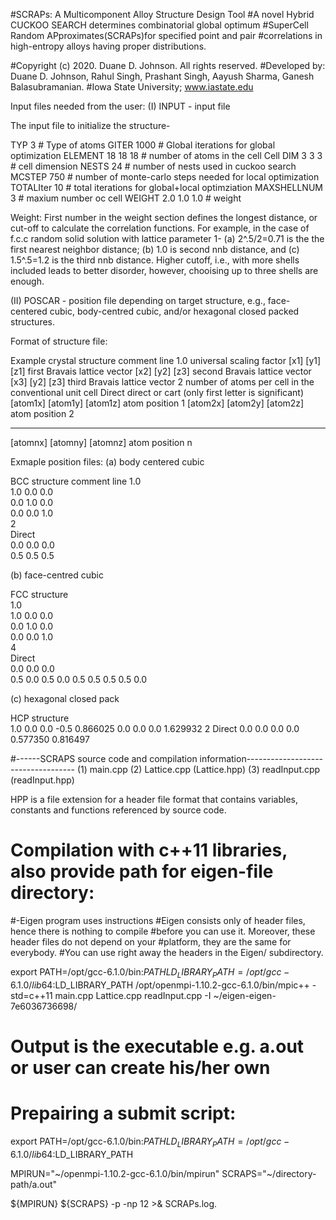 #SCRAPs: A Multicomponent Alloy Structure Design Tool
#A novel Hybrid CUCKOO SEARCH determines combinatorial global optimum
#SuperCell Random APproximates(SCRAPs)for specified point and pair
#correlations in high-entropy alloys having proper distributions.

#Copyright (c) 2020. Duane D. Johnson. All rights reserved.
#Developed by: Duane D. Johnson, Rahul Singh, Prashant Singh, Aayush Sharma, Ganesh Balasubramanian.
#Iowa State University; www.iastate.edu

Input files needed from the user: 
(I) INPUT  - input file 

The input file to initialize the structure-

TYP         3       	 # Type of atoms
GITER       1000     	 # Global iterations for global optimization
ELEMENT     18 18 18 	 # number of atoms in the cell
Cell DIM    3 3 3    	 # cell dimension 
NESTS       24        	 # number of nests used in cuckoo search
MCSTEP      750       	 # number of monte-carlo steps needed for local optimization 
TOTALIter   10        	 # total iterations for global+local optimziation
MAXSHELLNUM 3            # maxium number oc cell
WEIGHT      2.0 1.0 1.0  # weight

Weight: First number in the weight section defines the longest distance, or cut-off to calculate 
	the correlation functions. For example, in the case of f.c.c random solid solution with 
	lattice parameter 1- (a) 2^.5/2=0.71 is the the first nearest neighbor distance; 
	(b) 1.0 is second nnb distance, and (c) 1.5^.5=1.2 is the third nnb distance. 
	Higher cutoff, i.e., with more shells included leads to better disorder, however, chooising
	up to three shells are enough.

(II) POSCAR - position file depending on target structure, 
e.g., face-centered cubic, body-centred cubic, and/or hexagonal closed packed structures.

Format of structure file:

Example crystal structure      comment line
  1.0             	       universal scaling factor
 [x1] [y1] [z1]	 	       first  Bravais lattice vector
 [x2] [y2] [z3]  	       second Bravais lattice vector
 [x3] [y2] [z3]  	       third  Bravais lattice vector
 2               	       number of atoms per cell in the conventional unit cell
Direct           	       direct or cart (only first letter is significant)
 [atom1x] [atom1y] [atom1z]    atom position 1
 [atom2x] [atom2y] [atom2z]    atom position 2
   ---      ---      ---         
 [atomnx] [atomny] [atomnz]    atom position n

Exmaple position files:
(a) body centered cubic

BCC structure    comment line
 1.0             
 1.0 0.0 0.0     
 0.0 1.0 0.0     
 0.0 0.0 1.0     
 2               
Direct           
 0.0 0.0 0.0     
 0.5 0.5 0.5     

(b) face-centred cubic

FCC structure    
1.0             
 1.0 0.0 0.0     
 0.0 1.0 0.0     
 0.0 0.0 1.0     
 4               
Direct           
 0.0 0.0 0.0     
 0.5 0.0 0.5
 0.0 0.5 0.5
 0.5 0.5 0.0


(c) hexagonal closed pack

HCP structure                  
 1.0  0.0       0.0
-0.5  0.866025  0.0
 0.0  0.0       1.629932
 2 
Direct 
 0.0  0.0       0.0
 0.0  0.577350  0.816497


#------SCRAPS source code and compilation information-----------------------------------
(1) main.cpp
(2) Lattice.cpp (Lattice.hpp)
(3) readInput.cpp (readInput.hpp)

HPP is a file extension for a header file format that contains
variables, constants and functions referenced by source code.



# Compilation with c++11 libraries, also provide path for eigen-file directory:

#-Eigen program uses instructions
#Eigen consists only of header files, hence there is nothing to compile
#before you can use it. Moreover, these header files do not depend on your
#platform, they are the same for everybody. 
#You can use right away the headers in the Eigen/ subdirectory.

export PATH=/opt/gcc-6.1.0/bin:$PATH LD_LIBRARY_PATH=/opt/gcc-6.1.0/lib64:$LD_LIBRARY_PATH
/opt/openmpi-1.10.2-gcc-6.1.0/bin/mpic++ -std=c++11 main.cpp Lattice.cpp readInput.cpp -I ~/eigen-eigen-7e6036736698/

# Output is the executable e.g. a.out or user can create his/her own

# Prepairing a submit script:

export PATH=/opt/gcc-6.1.0/bin:$PATH LD_LIBRARY_PATH=/opt/gcc-6.1.0/lib64:$LD_LIBRARY_PATH

MPIRUN="~/openmpi-1.10.2-gcc-6.1.0/bin/mpirun"
SCRAPS="~/directory-path/a.out"

${MPIRUN}  ${SCRAPS} -p -np 12 >& SCRAPs.log.
